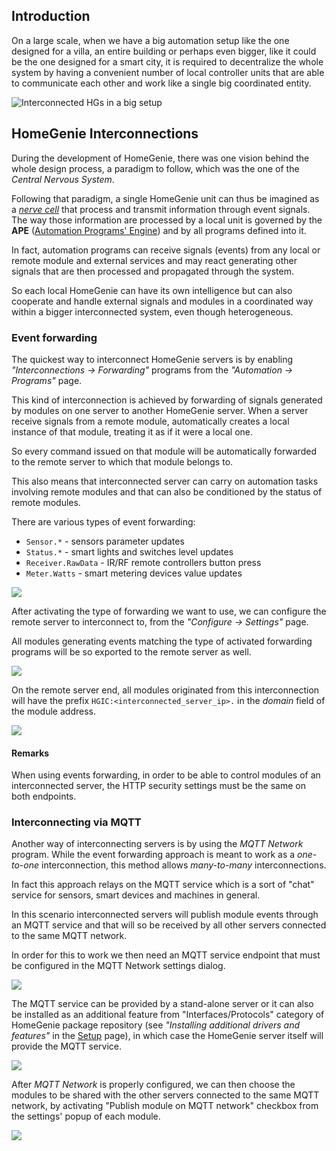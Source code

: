 ## Introduction

On a large scale, when we have a big automation setup like the one designed
for a villa, an entire building or perhaps even bigger, like it could be the
one designed for a smart city, it is required to decentralize the whole
system by having a convenient number of local controller units that are
able to communicate each other and work like a single big coordinated
entity.

<div class="media-container">
    <img self="size-small" title="Interconnected HGs in a big setup" src="images/docs/villa.jpg">
</div>

## HomeGenie Interconnections

During the development of HomeGenie, there was one vision behind the whole
design process, a paradigm to follow, which was the one of the
*Central Nervous System*. 

Following that paradigm, a single HomeGenie unit can thus be imagined
as a *[nerve cell](https://en.wikipedia.org/wiki/Neuron)* that process
and transmit information through event signals.
The way those information are processed by a local unit is governed by
the **APE** ([Automation Programs' Engine](#/develop/programs)) and by all
programs defined into it.

In fact, automation programs can receive signals (events) from any local or
remote module and external services and may react generating other signals
that are then processed and propagated through the system.

So each local HomeGenie can have its own intelligence but can also cooperate
and handle external signals and modules in a coordinated way within a bigger
interconnected system, even though heterogeneous.

<!--div class="media-container">
    <img self="size-small" title="Interconnected HGs in a big setup" src="images/docs/chemical_synapse.jpg">
</div-->

### Event forwarding

The quickest way to interconnect HomeGenie servers is by enabling *"Interconnections &rarr; Forwarding"*
programs from the *"Automation &rarr; Programs"* page.

This kind of interconnection is achieved by forwarding of signals generated by modules on one
server to another HomeGenie server. When a server receive signals from a remote module,
automatically creates a local instance of that module, treating it as if it were a local one.

So every command issued on that module will be automatically forwarded to the remote server
to which that module belongs to.

This also means that interconnected server can carry on automation tasks involving remote
modules and that can also be conditioned by the status of remote modules.

There are various types of event forwarding:

- `Sensor.*` - sensors parameter updates
- `Status.*` - smart lights and switches level updates
- `Receiver.RawData` - IR/RF remote controllers button press
- `Meter.Watts` - smart metering devices value updates

<div class="media-container">
    <img self="size-medium" src="images/docs/interconnections_01.png" />
</div>

After activating the type of forwarding we want to use, we can configure
the remote server to interconnect to, from the *"Configure &rarr; Settings"* page.

All modules generating events matching the type of activated forwarding programs
will be so exported to the remote server as well.

<div class="media-container">
    <img self="size-medium" src="images/docs/interconnections_02.png" />
</div>

On the remote server end, all modules originated from this interconnection will
have the prefix `HGIC:<interconnected_server_ip>.` in the *domain* field of
the module address.

<div class="media-container">
    <img self="size-medium" src="images/docs/interconnections_03.png" />
</div>

#### Remarks

When using events forwarding, in order to be able to control modules of
an interconnected server, the HTTP security settings must be the same on both endpoints.

### Interconnecting via MQTT

Another way of interconnecting servers is by using the *MQTT Network* program.
While the event forwarding approach is meant to work as a *one-to-one*
interconnection, this method allows *many-to-many* interconnections.

In fact this approach relays on the MQTT service which is a sort of
"chat" service for sensors, smart devices and machines in general.

In this scenario interconnected servers will publish module
events through an MQTT service and that will so be received by all other
servers connected to the same MQTT network.
 
In order for this to work we then need an MQTT service endpoint that
must be configured in the MQTT Network settings dialog.

<div class="media-container">
    <img self="size-medium" src="images/docs/interconnections_04b.png" />
</div>

The MQTT service can be provided by a stand-alone server or it can also
be installed as an additional feature from "Interfaces/Protocols" category
of HomeGenie package repository (see *"Installing additional drivers and features"*
in the [Setup](#/docs/setup) page), in which case the HomeGenie server itself
will provide the MQTT service.

<div class="media-container">
    <img self="size-medium" src="images/docs/interconnections_04.png" />
</div>

After *MQTT Network* is properly configured, we can then choose the modules
to be shared with the other servers connected to the same MQTT network,
by activating "Publish module on MQTT network" checkbox from the settings'
popup of each module.

<div class="media-container">
    <img self="size-medium" src="images/docs/interconnections_05.png" />
</div>

